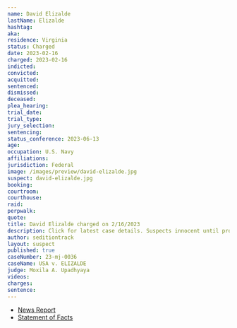 ```yaml
---
name: David Elizalde
lastName: Elizalde
hashtag:
aka:
residence: Virginia
status: Charged
date: 2023-02-16
charged: 2023-02-16
indicted:
convicted:
acquitted:
sentenced:
dismissed:
deceased:
plea_hearing:
trial_date:
trial_type:
jury_selection:
sentencing:
status_conference: 2023-06-13
age:
occupation: U.S. Navy
affiliations:
jurisdiction: Federal
image: /images/preview/david-elizalde.jpg
suspect: david-elizalde.jpg
booking:
courtroom:
courthouse:
raid:
perpwalk:
quote:
title: David Elizalde charged on 2/16/2023
description: Click for latest case details. Suspects innocent until proven guilty.
author: seditiontrack
layout: suspect
published: true
caseNumber: 23-mj-0036
caseName: USA v. ELIZALDE
judge: Moxila A. Upadhyaya
videos:
charges:
sentence:
---
```

- [News Report](https://apnews.com/article/david-elizalde-capitol-riot-uss-harry-truman-e4794872429d13e5ad7a5958510cef64)
- [Statement of Facts](https://storage.courtlistener.com/recap/gov.uscourts.dcd.252255/gov.uscourts.dcd.252255.1.1_2.pdf)
